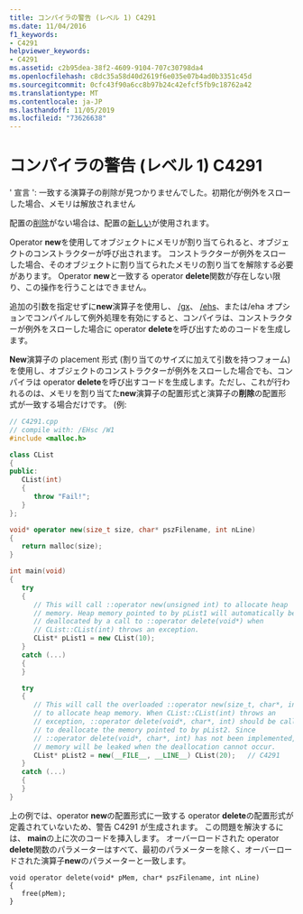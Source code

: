 ```yaml
---
title: コンパイラの警告 (レベル 1) C4291
ms.date: 11/04/2016
f1_keywords:
- C4291
helpviewer_keywords:
- C4291
ms.assetid: c2b95dea-38f2-4609-9104-707c30798da4
ms.openlocfilehash: c8dc35a58d40d2619f6e035e07b4ad0b3351c45d
ms.sourcegitcommit: 0cfc43f90a6cc8b97b24c42efcf5fb9c18762a42
ms.translationtype: MT
ms.contentlocale: ja-JP
ms.lasthandoff: 11/05/2019
ms.locfileid: "73626638"
---
```

# <a name="compiler-warning-level-1-c4291"></a>コンパイラの警告 (レベル 1) C4291

' 宣言 ': 一致する演算子の削除が見つかりませんでした。初期化が例外をスローした場合、メモリは解放されません

配置の[削除](../../cpp/delete-operator-cpp.md)がない場合は、配置の[新しい](../../cpp/new-operator-cpp.md)が使用されます。

Operator **new**を使用してオブジェクトにメモリが割り当てられると、オブジェクトのコンストラクターが呼び出されます。 コンストラクターが例外をスローした場合、そのオブジェクトに割り当てられたメモリの割り当てを解除する必要があります。 Operator **new**と一致する operator **delete**関数が存在しない限り、この操作を行うことはできません。

追加の引数を指定せずに**new**演算子を使用し、 [/gx](../../build/reference/gx-enable-exception-handling.md)、 [/ehs](../../build/reference/eh-exception-handling-model.md)、または/eha オプションでコンパイルして例外処理を有効にすると、コンパイラは、コンストラクターが例外をスローした場合に operator **delete**を呼び出すためのコードを生成します。

**New**演算子の placement 形式 (割り当てのサイズに加えて引数を持つフォーム) を使用し、オブジェクトのコンストラクターが例外をスローした場合でも、コンパイラは operator **delete**を呼び出すコードを生成します。ただし、これが行われるのは、メモリを割り当てた**new**演算子の配置形式と演算子の**削除**の配置形式が一致する場合だけです。 (例:

```cpp
// C4291.cpp
// compile with: /EHsc /W1
#include <malloc.h>

class CList
{
public:
   CList(int)
   {
      throw "Fail!";
   }
};

void* operator new(size_t size, char* pszFilename, int nLine)
{
   return malloc(size);
}

int main(void)
{
   try
   {
      // This will call ::operator new(unsigned int) to allocate heap
      // memory. Heap memory pointed to by pList1 will automatically be
      // deallocated by a call to ::operator delete(void*) when
      // CList::CList(int) throws an exception.
      CList* pList1 = new CList(10);
   }
   catch (...)
   {
   }

   try
   {
      // This will call the overloaded ::operator new(size_t, char*, int)
      // to allocate heap memory. When CList::CList(int) throws an
      // exception, ::operator delete(void*, char*, int) should be called
      // to deallocate the memory pointed to by pList2. Since
      // ::operator delete(void*, char*, int) has not been implemented,
      // memory will be leaked when the deallocation cannot occur.
      CList* pList2 = new(__FILE__, __LINE__) CList(20);   // C4291
   }
   catch (...)
   {
   }
}
```

上の例では、operator **new**の配置形式に一致する operator **delete**の配置形式が定義されていないため、警告 C4291 が生成されます。 この問題を解決するには、 **main**の上に次のコードを挿入します。 オーバーロードされた operator **delete**関数のパラメーターはすべて、最初のパラメーターを除く、オーバーロードされた演算子**new**のパラメーターと一致します。

```
void operator delete(void* pMem, char* pszFilename, int nLine)
{
   free(pMem);
}
```